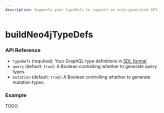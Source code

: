 ```yaml
---
description: Augments your typeDefs to support an auto-generated API.
---
```


# buildNeo4jTypeDefs

### API Reference

* `typeDefs` \(required\): Your GraphQL type definitions in [SDL format](https://www.prisma.io/blog/graphql-sdl-schema-definition-language-6755bcb9ce51/). 
* `query` \(default: `true`\): A Boolean controlling whether to generate query types. 
* `mutation` \(default: `true`\): A Boolean controlling whether to generate mutation types.

### Example

TODO

